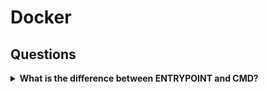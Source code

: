 # Docker

## Questions

<details>
<summary><b>What is the difference between ENTRYPOINT and CMD?</b></summary>

ENTRYPOINT is the process that’s executed inside the container.
CMD is the default set of arguments that are supplied to the ENTRYPOINT process.

Default ENTRYPOINT is `/bin/sh -c`
</details>
